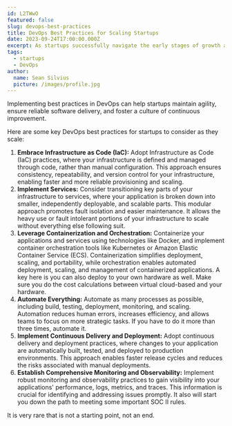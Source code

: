 ```yaml
---
id: L2TWwO
featured: false
slug: devops-best-practices
title: DevOps Best Practices for Scaling Startups
date: 2023-09-24T17:00:00.000Z
excerpt: As startups successfully navigate the early stages of growth and begin scaling their operations, their DevOps practices must evolve to accommodate increasing complexity and demand.
tags:
  - startups
  - DevOps
author:
  name: Sean Silvius
  picture: /images/profile.jpg
---
```


Implementing best practices in DevOps can help startups maintain agility, ensure reliable software delivery, and foster a culture of continuous improvement.

Here are some key DevOps best practices for startups to consider as they scale:

1. **Embrace Infrastructure as Code (IaC):** Adopt Infrastructure as Code (IaC) practices, where your infrastructure is defined and managed through code, rather than manual configuration. This approach ensures consistency, repeatability, and version control for your infrastructure, enabling faster and more reliable provisioning and scaling.
2. **Implement Services:** Consider transitioning key parts of your infrastructure to services, where your application is broken down into smaller, independently deployable, and scalable parts. This modular approach promotes fault isolation and easier maintenance. It allows the heavy use or fault intolerant portions of your infrastructure to scale without everything else following suit.
3. **Leverage Containerization and Orchestration:** Containerize your applications and services using technologies like Docker, and implement container orchestration tools like Kubernetes or Amazon Elastic Container Service (ECS). Containerization simplifies deployment, scaling, and portability, while orchestration enables automated deployment, scaling, and management of containerized applications. A key here is you can also deploy to your own hardware as well. Make sure you do the cost calculations between virtual cloud-based and your hardware.
4. **Automate Everything:** Automate as many processes as possible, including build, testing, deployment, monitoring, and scaling. Automation reduces human errors, increases efficiency, and allows teams to focus on more strategic tasks. If you have to do it more than three times, automate it.
5. **Implement Continuous Delivery and Deployment:** Adopt continuous delivery and deployment practices, where changes to your application are automatically built, tested, and deployed to production environments. This approach enables faster release cycles and reduces the risks associated with manual deployments.
6. **Establish Comprehensive Monitoring and Observability:** Implement robust monitoring and observability practices to gain visibility into your applications' performance, logs, metrics, and traces. This information is crucial for identifying and addressing issues promptly. It also will start you down the path to meeting some important SOC II rules.

It is very rare that is not a starting point, not an end. 
